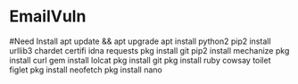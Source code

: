 # EmailVuln

#Need Install
apt update && apt upgrade
apt install python2
pip2 install urllib3 chardet certifi idna requests
pkg install git
pip2 install mechanize
pkg install curl
gem install lolcat
pkg install git
pkg install ruby cowsay toilet figlet
pkg install neofetch
pkg install nano
